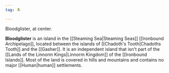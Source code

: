 ```yaml
---
tag: 🏝️

---
```

Bloodglister, at center.
> 
**Bloodglister** is an island in the [[Steaming Sea|Steaming Seas]] [[Ironbound Archipelago]], located between the islands of [[Chadoth's Tooth|Chadoths Tooth]] and the [[Gasher]]. It is an independent island that isn't part of the [[Lands of the Linnorm Kings|Linnorm Kingdom]] of the [[Ironbound Islands]]. Most of the land is covered in hills and mountains and contains no major [[Human|human]] settlements.







